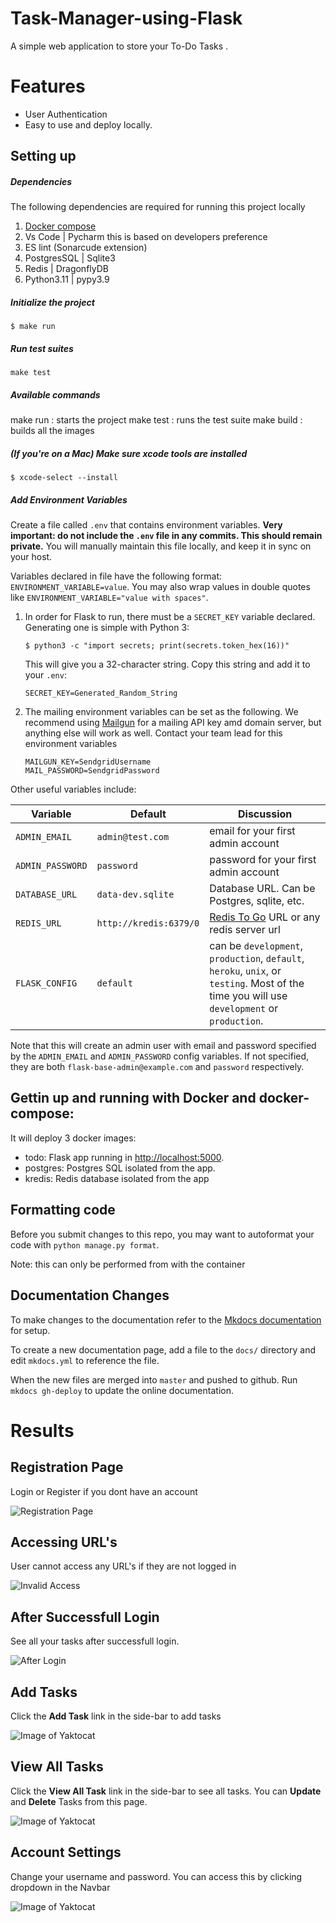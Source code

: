 # Task-Manager-using-Flask

A simple web application to store your To-Do Tasks .

# Features

- User Authentication
- Easy to use and deploy locally.

## Setting up

##### Dependencies

The following dependencies are required for running this project locally

1. [Docker compose](https://docs.docker.com/compose/install/)
2. Vs Code | Pycharm this is based on developers preference
3. ES lint (Sonarcude extension)
4. PostgresSQL | Sqlite3
5. Redis | DragonflyDB
6. Python3.11 | pypy3.9



##### Initialize the project

```
$ make run
```
##### Run test suites
``` make test ```

##### Available commands

make run : starts the project
make test : runs the test suite
make build : builds all the images


##### (If you're on a Mac) Make sure xcode tools are installed

```
$ xcode-select --install
```

##### Add Environment Variables

Create a file called `.env` that contains environment variables. **Very important: do not include the `.env` file in any
commits. This should remain private.** You will manually maintain this file locally, and keep it in sync on your host.

Variables declared in file have the following format: `ENVIRONMENT_VARIABLE=value`. You may also wrap values in double
quotes like `ENVIRONMENT_VARIABLE="value with spaces"`.

1. In order for Flask to run, there must be a `SECRET_KEY` variable declared. Generating one is simple with Python 3:

   ```
   $ python3 -c "import secrets; print(secrets.token_hex(16))"
   ```

   This will give you a 32-character string. Copy this string and add it to your `.env`:

   ```
   SECRET_KEY=Generated_Random_String
   ```

2. The mailing environment variables can be set as the following.
   We recommend using [Mailgun](https://mailgun.com) for a mailing API key amd domain server, but anything else will
   work as well. Contact your team lead for this environment variables

   ```
   MAILGUN_KEY=SendgridUsername
   MAIL_PASSWORD=SendgridPassword
   ```

Other useful variables include:

| Variable         | Default                | Discussion                                                                                                                                  |
|------------------|------------------------|---------------------------------------------------------------------------------------------------------------------------------------------|
| `ADMIN_EMAIL`    | `admin@test.com`   | email for your first admin account                                                                                                          |
| `ADMIN_PASSWORD` | `password`             | password for your first admin account                                                                                                       |
| `DATABASE_URL`   | `data-dev.sqlite`      | Database URL. Can be Postgres, sqlite, etc.                                                                                                 |
| `REDIS_URL`  | `http://kredis:6379/0` | [Redis To Go](https://redistogo.com) URL or any redis server url                                                                            |
| `FLASK_CONFIG`   | `default`              | can be `development`, `production`, `default`, `heroku`, `unix`, or `testing`. Most of the time you will use `development` or `production`. |

Note that this will create an admin user with email and password specified by the `ADMIN_EMAIL` and `ADMIN_PASSWORD`
config variables. If not specified, they are both `flask-base-admin@example.com` and `password` respectively. 



## Gettin up and running with Docker and docker-compose:

It will deploy 3 docker images:

- todo: Flask app running in [http://localhost:5000](http://localhost:5000).
- postgres: Postgres SQL isolated from the app.
- kredis: Redis database isolated from the app

## Formatting code

Before you submit changes to this repo, you may want to autoformat your code with `python manage.py format`.

Note: this can only be performed from with the container


## Documentation Changes

To make changes to the documentation refer to the [Mkdocs documentation](http://www.mkdocs.org/#installation) for setup.

To create a new documentation page, add a file to the `docs/` directory and edit `mkdocs.yml` to reference the file.

When the new files are merged into `master` and pushed to github. Run `mkdocs gh-deploy` to update the online
documentation.


# Results

## Registration Page
Login or Register if you dont have an account

![Registration Page](output/register.jpg)

## Accessing URL's 
User cannot access any URL's if they are not logged in

![Invalid Access](output/invalid-access.jpg)

## After Successfull Login
See all your tasks after successfull login.

![After Login](output/after-login.jpg)

## Add Tasks
Click the **Add Task** link in the side-bar to add tasks

![Image of Yaktocat](output/add-task.jpg)

## View All Tasks
Click the **View All Task** link in the side-bar to see all tasks. You can **Update** and **Delete** Tasks from this page.

![Image of Yaktocat](output/all-tasks.jpg)

## Account Settings
Change your username and password. You can access this by clicking dropdown in the Navbar

![Image of Yaktocat](output/account-settings.jpg)

